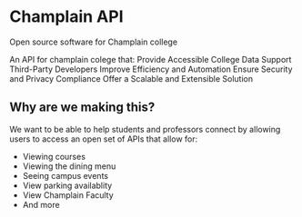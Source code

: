 # Champlain API

Open source software for Champlain college

An API for champlain colege that:
  Provide Accessible College Data
  Support Third-Party Developers
  Improve Efficiency and Automation
  Ensure Security and Privacy Compliance
  Offer a Scalable and Extensible Solution

## Why are we making this?
We want to be able to help students and professors connect by allowing users to access an open set of APIs that allow for:
* Viewing courses
* Viewing the dining menu
* Seeing campus events
* View parking availablity
* View Champlain Faculty 
* And more
